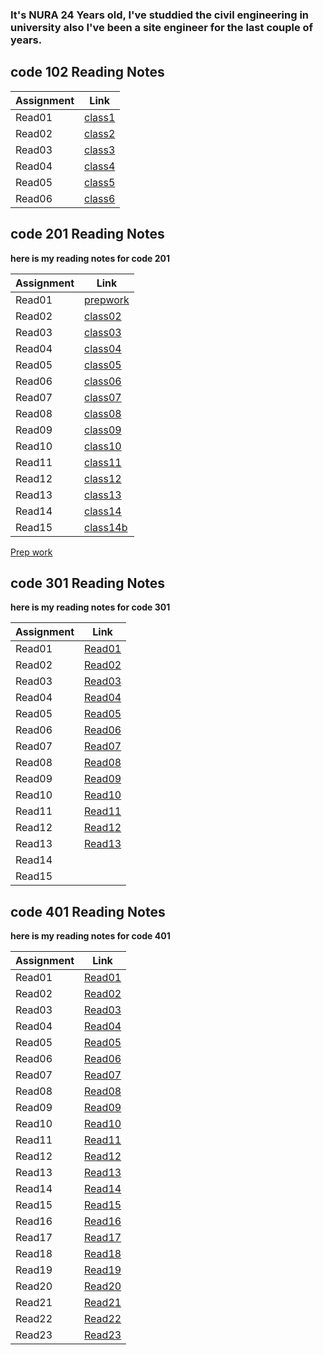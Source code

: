 ### It's NURA 24 Years old, I've studdied the civil engineering in university also I've been a site engineer for the last couple of years.

## **code 102 Reading Notes**

| Assignment | Link                |
| ---------- | ------------------- |
| Read01     | [class1](read01.md) |
| Read02     | [class2](read02.md) |
| Read03     | [class3](read03.md) |
| Read04     | [class4](read04.md) |
| Read05     | [class5](read05.md) |
| Read06     | [class6](read06.md) |

## **code 201 Reading Notes**

**here is my reading notes for code 201**

| Assignment | Link                    |
| ---------- | ----------------------- |
| Read01     | [prepwork](prepwork.md) |
| Read02     | [class02](class02.md)   |
| Read03     | [class03](class03.md)   |
| Read04     | [class04](class04.md)   |
| Read05     | [class05](class05.md)   |
| Read06     | [class06](class06.md)   |
| Read07     | [class07](class07.md)   |
| Read08     | [class08](class08.md)   |
| Read09     | [class09](class09.md)   |
| Read10     | [class10](class10.md)   |
| Read11     | [class11](class11.md)   |
| Read12     | [class12](class12.md)   |
| Read13     | [class13](class13.md)   |
| Read14     | [class14](class14.md)   |
| Read15     | [class14b](class14b.md) |

[Prep work](prepwork.md)

## **code 301 Reading Notes**

**here is my reading notes for code 301**

| Assignment | Link                     |
| ---------- | ------------------------ |
| Read01     | [Read01](301coarse1.md)  |
| Read02     | [Read02](301coarse2.md)  |
| Read03     | [Read03](301coarse3.md)  |
| Read04     | [Read04](301coarse4.md)  |
| Read05     | [Read05](301coarse5.md)  |
| Read06     | [Read06](301coarse6.md)  |
| Read07     | [Read07](301coarse7.md)  |
| Read08     | [Read08](301coarse8.md)  |
| Read09     | [Read09](301coarse9.md)  |
| Read10     | [Read10](301coarse10.md) |
| Read11     | [Read11](301coarse11.md) |
| Read12     | [Read12](301coarse12.md) |
| Read13     | [Read13](301coarse13.md) |
| Read14     |                          |
| Read15     |                          |

## **code 401 Reading Notes**

**here is my reading notes for code 401**

| Assignment | Link                  |
| ---------- | --------------------- |
| Read01     | [Read01](401read1.md) |
| Read02     | [Read02](401read2.md) |
| Read03     | [Read03](401read3.md) |
| Read04     | [Read04](401read4.md) |
| Read05     | [Read05](401read5.md) |
| Read06     | [Read06](401read6.md) |
| Read07     | [Read07](401read7.md) |
| Read08     | [Read08](401read8.md) |
| Read09     | [Read09](401read9.md) |
| Read10     | [Read10](401read10.md) |
| Read11     | [Read11](401read11.md)                     |
| Read12     | [Read12](401read12.md)                      |
| Read13     | [Read13](401read13.md)                      |
| Read14     | [Read14](401read14.md)                     |
| Read15     | [Read15](401read15.md) 
| Read16     | [Read16](401read16.md) 
| Read17     | [Read17](401read17.md)
| Read18     | [Read18](401read18.md)
| Read19     | [Read19](401read19.md)
| Read20     | [Read20](401read20.md) 
| Read21     | [Read21](401read21.md)
| Read22     | [Read22](401read22.md)
| Read23     | [Read23](401read23.md)                    |
